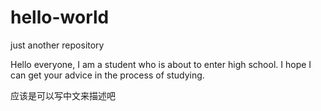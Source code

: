 # hello-world
just another repository

Hello everyone, 
I am a student who is about to enter high school. 
I hope I can get your advice in the process of studying.

应该是可以写中文来描述吧
